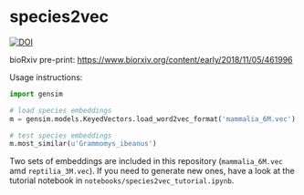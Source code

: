 # species2vec

[![DOI](https://zenodo.org/badge/141325266.svg)](https://zenodo.org/badge/latestdoi/141325266)

bioRxiv pre-print: https://www.biorxiv.org/content/early/2018/11/05/461996

Usage instructions:

```python
import gensim

# load species embeddings
m = gensim.models.KeyedVectors.load_word2vec_format('mammalia_6M.vec')

# test species embeddings
m.most_similar(u'Grammomys_ibeanus')
```

Two sets of embeddings are included in this repository (`mammalia_6M.vec` amd `reptilia_3M.vec`). If you need to generate new ones, have a look at the tutorial notebook in `notebooks/species2vec_tutorial.ipynb`.
